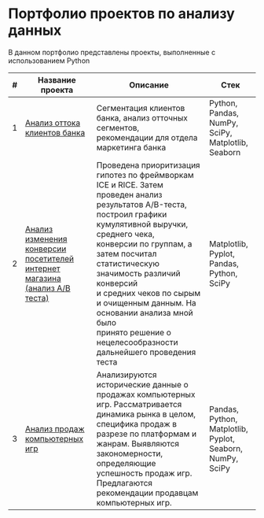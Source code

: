 # Портфолио проектов по анализу данных
В данном портфолио представлены проекты, выполненные с использованием Python

|#   |Название проекта                                                                                     | Описание                                            | Стек             |
|----|------------------------------------------------------------------------------------------------------------|-----------------------------------------------------|------------------|
|1   |[Анализ оттока клиентов банка](https://github.com/daoreshina/DA-portfolio/tree/main/banks)|Сегментация клиентов банка, анализ отточных сегментов,<br/> рекомендации для отдела маркетинга банка|Python, Pandas, NumPy, SciPy, Matplotlib, Seaborn|
|2   |[Анализ изменения конверсии посетителей интернет магазина (анализ А/В теста)](https://github.com/daoreshina/DA-portfolio/tree/main/e-commerce)|Проведена приоритизация гипотез по фреймворкам ICE и RICE. Затем проведен анализ <br/> результатов A/B-теста, построил графики кумулятивной выручки, среднего чека,<br/> конверсии по группам, а затем посчитал статистическую значимость различий конверсий<br/> и средних чеков по сырым и очищенным данным. На основании анализа мной было<br/> принято решение о нецелесообразности дальнейшего проведения теста|Matplotlib, Pyplot, Pandas, Python, SciPy|
|3| [Анализ продаж компьютерных игр](https://github.com/daoreshina/DA-portfolio/tree/main/games) | Анализируются исторические данные о продажах компьютерных игр. Рассматривается динамика рынка в целом, специфика продаж в разрезе по платформам и жанрам. Выявляются закономерности, определяющие успешность продаж игр. Предлагаются рекомендации продавцам компьютерных игр.| Pandas, Python, Matplotlib, Pyplot, Seaborn, NumPy, SciPy|

